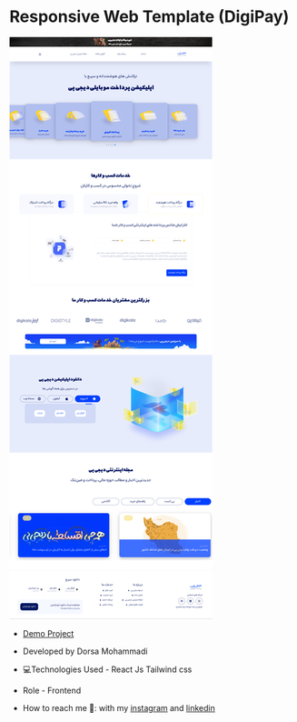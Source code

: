 # Responsive Web Template (DigiPay)

![project1](https://github.com/dorsamhm/digipay/blob/main/digiPaybg.png)

- [Demo Project](https://digipay-wheat.vercel.app/)

- Developed by Dorsa Mohammadi

- 💻Technologies Used - React Js Tailwind css

- Role - Frontend

- How to reach me 👩: with my [instagram](https://instagram.com/dorsamhmdi.web) and [linkedin](https://www.linkedin.com/in/dorsa-mohammadi-692854284)

